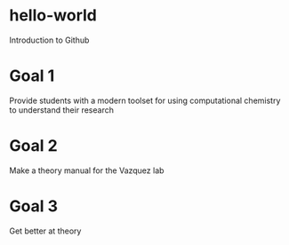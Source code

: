 # hello-world
Introduction to Github

# Goal 1

Provide students with a modern toolset for using computational chemistry to understand their research

# Goal 2 

Make a theory manual for the Vazquez lab

# Goal 3

Get better at theory

